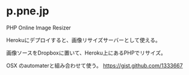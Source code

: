 p.pne.jp
========

PHP Online Image Resizer 



Herokuにデプロイすると、画像リサイズサーバーとして使える。

画像ソースをDropboxに置いて、Heroku上にあるPHPでリサイズ。


OSX のautomaterと組み合わせて使う。
 https://gist.github.com/1333667